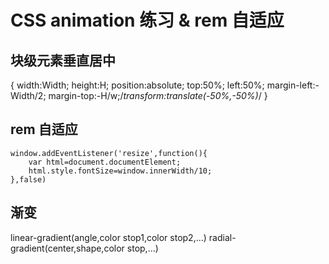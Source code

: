 # CSS animation 练习 & rem 自适应

## 块级元素垂直居中
   {
       width:Width;
       height:H;
       position:absolute;
       top:50%;
       left:50%;
       margin-left:-Width/2;
       margin-top:-H/w;/*transform:translate(-50%,-50%)*/
   }

## rem 自适应
    window.addEventListener('resize',function(){
        var html=document.documentElement;
        html.style.fontSize=window.innerWidth/10;
    },false)

## 渐变
   linear-gradient(angle,color stop1,color stop2,...)
   radial-gradient(center,shape,color stop,...)